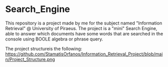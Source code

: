 # Search_Engine

This repository is a project made by me for the subject named "Information Retrieval" @ University of Piraeus. The project is a "mini" Search Engine, able to
answer which documents have some words that are searched in the console using BOOLE algebra or phrase query. 

The project structureis the following:
https://github.com/StamatisOrfanos/Information_Retrieval_Project/blob/main/Project_Structure.png
